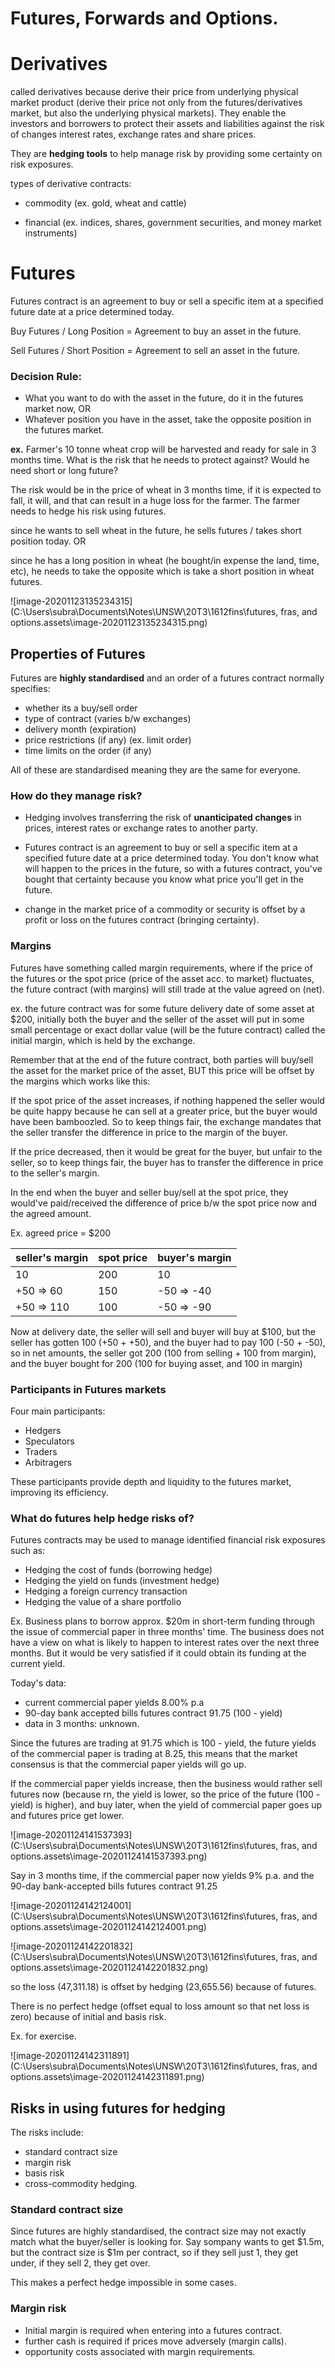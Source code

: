 # Futures, Forwards and Options.

# Derivatives

called derivatives because derive their price from underlying physical market product (derive their price not only from the futures/derivatives market, but also the underlying physical markets). They enable the investors and borrowers to protect their assets and liabilities against the risk of changes interest rates, exchange rates and share prices. 

They are **hedging tools** to help manage risk by providing some certainty on risk exposures.

types of derivative contracts:

* commodity (ex. gold, wheat and cattle)

* financial (ex. indices, shares, government securities, and money market instruments)


# Futures

Futures contract is an agreement to buy or sell a specific item at a specified future date at a price determined today.

Buy Futures / Long Position = Agreement to buy an asset in the future.

Sell Futures / Short Position = Agreement to sell an asset in the future.



### Decision Rule:

* What you want to do with the asset in the future, do it in the futures market now, OR
* Whatever position you have in the asset, take the opposite position in the futures market.



**ex.** Farmer's 10 tonne wheat crop will be harvested and ready for sale in 3 months time. What is the risk that he needs to protect against? Would he need short or long future?

The risk would be in the price of wheat in 3 months time, if it is expected to fall, it will, and that can result in a huge loss for the farmer. The farmer needs to hedge his risk using futures.

since he wants to sell wheat in the future, he sells futures / takes short position today.  OR

since he has a long position in wheat (he bought/in expense the land, time, etc), he needs to take the opposite which is take a short position in wheat futures.

![image-20201123135234315](C:\Users\subra\Documents\Notes\UNSW\20T3\1612fins\futures, fras, and options.assets\image-20201123135234315.png)



## Properties of Futures

Futures are **highly standardised** and an order of a futures contract normally specifies:

* whether its a buy/sell order
* type of contract (varies b/w exchanges)
* delivery month (expiration)
* price restrictions (if any) (ex. limit order)
* time limits on the order (if any) 

All of these are standardised meaning they are the same for everyone.



### How do they manage risk?

* Hedging involves transferring the risk of **unanticipated changes** in prices, interest rates or exchange rates to another party.

* Futures contract is an agreement to buy or sell a specific item at a specified future date at a price determined today. You don't know what will happen to the prices in the future, so with a futures contract, you've bought that certainty because you know what price you'll get in the future. 

* change in the market price of a commodity or security is offset by a profit or loss on the futures contract (bringing certainty).

	

### Margins

Futures have something called margin requirements, where if the price of the futures or the spot price (price of the asset acc. to market) fluctuates, the future contract (with margins) will still trade at the value agreed on (net).

ex. the future contract was for some future delivery date of some asset at \$200, initially both the buyer and the seller of the asset will put in some small percentage or exact dollar value (will be the future contract) called the initial margin, which is held by the exchange.

Remember that at the end of the future contract, both parties will buy/sell the asset for the market price of the asset, BUT this price will be offset by the margins which works like this:

If the spot price of the asset increases, if nothing happened the seller would be quite happy because he can sell at a greater price, but the buyer would have been bamboozled. So to keep things fair, the exchange mandates that the seller transfer the difference in price to the margin of the buyer.

If the price decreased, then it would be great for the buyer, but unfair to the seller, so to keep things fair, the buyer has to transfer the difference in price to the seller's margin.

In the end when the buyer and seller buy/sell at the spot price, they would've paid/received the difference of price b/w the spot price now and the agreed amount.

Ex. agreed price = \$200 

| seller's margin | spot price | buyer's margin |
| --------------- | ---------- | -------------- |
| 10              | 200        | 10             |
| +50 => 60       | 150        | -50 => -40     |
| +50 => 110      | 100        | -50 => -90     |

Now at delivery date, the seller will sell and buyer will buy at \$100, but the seller has gotten 100 (+50 + +50), and the buyer had to pay 100 (-50 + -50), so in net amounts, the seller got 200 (100 from selling + 100 from margin), and the buyer bought for 200 (100 for buying asset, and 100 in margin)



### Participants in Futures markets

Four main participants:

* Hedgers
* Speculators
* Traders
* Arbitragers

These participants provide depth and liquidity to the futures market, improving its efficiency.



### What do futures help hedge risks of?

Futures contracts may be used to manage identified financial risk exposures such as:

* Hedging the cost of funds (borrowing hedge)
* Hedging the yield on funds (investment hedge)
* Hedging a foreign currency transaction
* Hedging the value of a share portfolio



Ex. Business plans to borrow approx. \$20m in short-term funding through the issue of commercial paper in three months' time. The business does not have a view on what is likely to happen to interest rates over the next three months. But it would be very satisfied if it could obtain its funding at the current yield.

Today's data:

* current commercial paper yields 8.00% p.a
* 90-day bank accepted bills futures contract 91.75 (100 - yield)
* data in 3 months: unknown.

Since the futures are trading at 91.75 which is 100 - yield, the future yields of the commercial paper is trading at 8.25, this means that the market consensus is that the commercial paper yields will go up.

If the commercial paper yields increase, then the business would rather sell futures now (because rn, the yield is lower, so the price of the future (100 - yield) is higher), and buy later, when the yield of commercial paper goes up and futures price get lower.

![image-20201124141537393](C:\Users\subra\Documents\Notes\UNSW\20T3\1612fins\futures, fras, and options.assets\image-20201124141537393.png)

Say in 3 months time, if the commercial paper now yields 9% p.a. and the 90-day bank-accepted bills futures contract 91.25

![image-20201124142124001](C:\Users\subra\Documents\Notes\UNSW\20T3\1612fins\futures, fras, and options.assets\image-20201124142124001.png)

![image-20201124142201832](C:\Users\subra\Documents\Notes\UNSW\20T3\1612fins\futures, fras, and options.assets\image-20201124142201832.png)

so the loss (47,311.18) is offset by hedging (23,655.56) because of futures.

There is no perfect hedge (offset equal to loss amount so that net loss is zero) because of initial and basis risk.

Ex. for exercise.

![image-20201124142311891](C:\Users\subra\Documents\Notes\UNSW\20T3\1612fins\futures, fras, and options.assets\image-20201124142311891.png)



## Risks in using futures for hedging

The risks include:

* standard contract size
* margin risk
* basis risk
* cross-commodity hedging.



### Standard contract size

Since futures are highly standardised, the contract size may not exactly match what the buyer/seller is looking for. Say sompany wants to get \$1.5m, but the contract size is \$1m per contract, so if they sell just 1, they get under, if they sell 2, they get over.

This makes a perfect hedge impossible in some cases.



### Margin risk

* Initial margin is required when entering into a futures contract.
* further cash is required if prices move adversely (margin calls).
* opportunity costs associated with margin requirements.